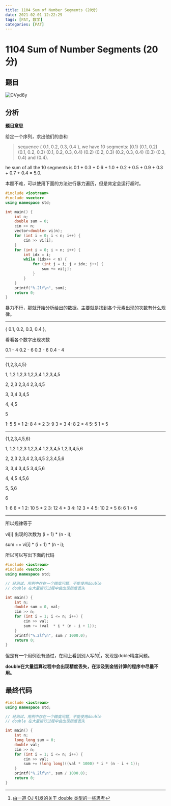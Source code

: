 ```yaml
---
title: 1104 Sum of Number Segments (20分)
date: 2021-02-01 12:22:29
tags: [PAT, 数学]
categories: [PAT]
---
```


# 1104 Sum of Number Segments (20分)

## 题目

![CVyd6y](https://gitee.com/yoyhm/oss/raw/master/uPic/CVyd6y.png)

## 分析

**题目意思**

给定一个序列，求出他们的总和

> sequence { 0.1, 0.2, 0.3, 0.4 }, we have 10 segments: (0.1) (0.1, 0.2) (0.1, 0.2, 0.3) (0.1, 0.2, 0.3, 0.4) (0.2) (0.2, 0.3) (0.2, 0.3, 0.4) (0.3) (0.3, 0.4) and (0.4).

he sum of all the 10 segments is 0.1 + 0.3 + 0.6 + 1.0 + 0.2 + 0.5 + 0.9 + 0.3 + 0.7 + 0.4 = 5.0.

本题不难，可以使用下面的方法进行暴力遍历，但是肯定会运行超时。

```C++
#include <iostream>
#include <vector>
using namespace std;

int main() {
    int n;
    double sum = 0;
    cin >> n;
    vector<double> vi(n);
    for (int i = 0; i < n; i++) {
        cin >> vi[i];
    }
    for (int i = 0; i < n; i++) {
        int idx = i;
        while (idx++ < n) {
            for (int j = i; j < idx; j++) {
                sum += vi[j];
            }
        }
    }
    printf("%.2lf\n", sum);
    return 0;
}
```

暴力不行，那就开始分析给出的数据。主要就是找到各个元素出现的次数有什么规律。

---

{ 0.1, 0.2, 0.3, 0.4 },

看看各个数字出现次数

0.1 - 4
0.2 - 6
0.3 - 6
0.4 - 4

---

{1,2,3,4,5}

1,
1,2
1,2,3
1,2,3,4
1,2,3,4,5

2,
2,3
2,3,4
2,3,4,5

3,
3,4
3,4,5

4,
4,5

5

1: 5 5 * 1
2: 8 4 * 2
3: 9 3 * 3
4: 8 2 * 4
5: 5 1 * 5

---

{1,2,3,4,5,6}


1,
1,2
1,2,3
1,2,3,4
1,2,3,4,5
1,2,3,4,5,6

2,
2,3
2,3,4
2,3,4,5
2,3,4,5,6

3,
3,4
3,4,5
3,4,5,6

4,
4,5
4,5,6

5,
5,6

6

1: 6 6 * 1
2: 10 5 * 2
3: 12 4 * 3
4: 12 3 * 4
5: 10 2 * 5
6: 6 1 * 6

---

所以规律等于

vi[i] 出现的次数为 (i + 1) * (n - i);

sum += vi[i] * (i + 1) * (n - i);

所以可以写出下面的代码

```C++
#include <iostream>
#include <vector>
using namespace std;

// 经测试，用例中存在一个精度问题，不能使用double
// double 在大量运行过程中会出现精度丢失

int main() {
    int n;
    double sum = 0, val;
    cin >> n;
    for (int i = 1; i <= n; i++) {
        cin >> val;
        sum += (val  * i * (n - i + 1));
    }
    printf("%.2lf\n", sum / 1000.0);
    return 0;
}
```

但是有一个用例没有通过，在网上看到别人写的[^1]，发现是doble精度问题。

**double在大量运算过程中会出现精度丢失，在涉及到金钱计算的程序中尽量不用。**

## 最终代码

```C++
#include <iostream>
using namespace std;

// 经测试，用例中存在一个精度问题，不能使用double
// double 在大量运行过程中会出现精度丢失

int main() {
    int n;
    long long sum = 0;
    double val;
    cin >> n;
    for (int i = 1; i <= n; i++) {
        cin >> val;
        sum += (long long)((val * 1000) * i * (n - i + 1));
    }
    printf("%.2lf\n", sum / 1000.0);
    return 0;
}
```

[^1]: [由一道 OJ 引发的关于 double 类型的一些思考](https://blog.zhengrh.com/post/about-double/)
